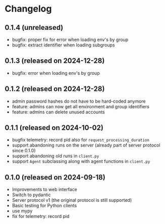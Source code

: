 # Changelog

## 0.1.4 (unreleased)
* bugfix: proper fix for error when loading env's by group
* bugfix: extract identifier when loading subgroups

## 0.1.3 (released on 2024-12-28)
* bugfix: error when loading env's by group

## 0.1.2 (released on 2024-12-28)
* admin password hashes do not have to be hard-coded anymore
* feature: admins can now get all environment and group identifiers
* feature: admins can delete unused accounts

## 0.1.1 (released on 2024-10-02)
* bugfix telemetry: record pid also for `request_processing_duration`
* support abandoning runs on the server (already part of server protocol since 0.1.0)
* support abandoning old runs in `client.py`
* support `Agent` subclassing along with agent functions in `client.py`


## 0.1.0 (released on 2024-09-18)
* Improvements to web interface
* Switch to pydantic
* Server protocol v1 (the original protocol is still supported)
* Basic testing for Python clients
* use mypy
* fix for telemetry: record pid
